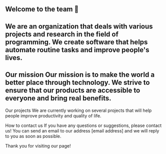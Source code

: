 ## Welcome to the team 🙌

We are an organization that deals with various projects and research in the field of programming. We create software that helps automate routine tasks and improve people's lives.
------------------------------------------------------------------------------------------------------------------------------
Our mission
Our mission is to make the world a better place through technology. We strive to ensure that our products are accessible to everyone and bring real benefits.
-----------------------------------------------------------------------------------------------------------------------------
Our projects
We are currently working on several projects that will help people improve productivity and quality of life.

How to contact us
If you have any questions or suggestions, please contact us! You can send an email to our address [email address] and we will reply to you as soon as possible.


Thank you for visiting our page!
